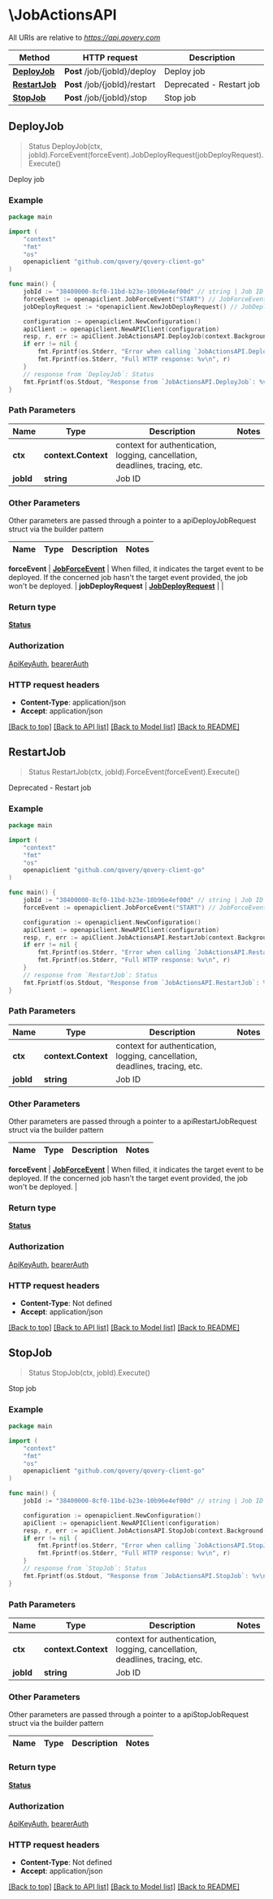 # \JobActionsAPI

All URIs are relative to *https://api.qovery.com*

Method | HTTP request | Description
------------- | ------------- | -------------
[**DeployJob**](JobActionsAPI.md#DeployJob) | **Post** /job/{jobId}/deploy | Deploy job
[**RestartJob**](JobActionsAPI.md#RestartJob) | **Post** /job/{jobId}/restart | Deprecated - Restart job
[**StopJob**](JobActionsAPI.md#StopJob) | **Post** /job/{jobId}/stop | Stop job



## DeployJob

> Status DeployJob(ctx, jobId).ForceEvent(forceEvent).JobDeployRequest(jobDeployRequest).Execute()

Deploy job



### Example

```go
package main

import (
	"context"
	"fmt"
	"os"
	openapiclient "github.com/qovery/qovery-client-go"
)

func main() {
	jobId := "38400000-8cf0-11bd-b23e-10b96e4ef00d" // string | Job ID
	forceEvent := openapiclient.JobForceEvent("START") // JobForceEvent | When filled, it indicates the target event to be deployed.   If the concerned job hasn't the target event provided, the job won't be deployed.  (optional)
	jobDeployRequest := *openapiclient.NewJobDeployRequest() // JobDeployRequest |  (optional)

	configuration := openapiclient.NewConfiguration()
	apiClient := openapiclient.NewAPIClient(configuration)
	resp, r, err := apiClient.JobActionsAPI.DeployJob(context.Background(), jobId).ForceEvent(forceEvent).JobDeployRequest(jobDeployRequest).Execute()
	if err != nil {
		fmt.Fprintf(os.Stderr, "Error when calling `JobActionsAPI.DeployJob``: %v\n", err)
		fmt.Fprintf(os.Stderr, "Full HTTP response: %v\n", r)
	}
	// response from `DeployJob`: Status
	fmt.Fprintf(os.Stdout, "Response from `JobActionsAPI.DeployJob`: %v\n", resp)
}
```

### Path Parameters


Name | Type | Description  | Notes
------------- | ------------- | ------------- | -------------
**ctx** | **context.Context** | context for authentication, logging, cancellation, deadlines, tracing, etc.
**jobId** | **string** | Job ID | 

### Other Parameters

Other parameters are passed through a pointer to a apiDeployJobRequest struct via the builder pattern


Name | Type | Description  | Notes
------------- | ------------- | ------------- | -------------

 **forceEvent** | [**JobForceEvent**](JobForceEvent.md) | When filled, it indicates the target event to be deployed.   If the concerned job hasn&#39;t the target event provided, the job won&#39;t be deployed.  | 
 **jobDeployRequest** | [**JobDeployRequest**](JobDeployRequest.md) |  | 

### Return type

[**Status**](Status.md)

### Authorization

[ApiKeyAuth](../README.md#ApiKeyAuth), [bearerAuth](../README.md#bearerAuth)

### HTTP request headers

- **Content-Type**: application/json
- **Accept**: application/json

[[Back to top]](#) [[Back to API list]](../README.md#documentation-for-api-endpoints)
[[Back to Model list]](../README.md#documentation-for-models)
[[Back to README]](../README.md)


## RestartJob

> Status RestartJob(ctx, jobId).ForceEvent(forceEvent).Execute()

Deprecated - Restart job



### Example

```go
package main

import (
	"context"
	"fmt"
	"os"
	openapiclient "github.com/qovery/qovery-client-go"
)

func main() {
	jobId := "38400000-8cf0-11bd-b23e-10b96e4ef00d" // string | Job ID
	forceEvent := openapiclient.JobForceEvent("START") // JobForceEvent | When filled, it indicates the target event to be deployed.   If the concerned job hasn't the target event provided, the job won't be deployed.  (optional)

	configuration := openapiclient.NewConfiguration()
	apiClient := openapiclient.NewAPIClient(configuration)
	resp, r, err := apiClient.JobActionsAPI.RestartJob(context.Background(), jobId).ForceEvent(forceEvent).Execute()
	if err != nil {
		fmt.Fprintf(os.Stderr, "Error when calling `JobActionsAPI.RestartJob``: %v\n", err)
		fmt.Fprintf(os.Stderr, "Full HTTP response: %v\n", r)
	}
	// response from `RestartJob`: Status
	fmt.Fprintf(os.Stdout, "Response from `JobActionsAPI.RestartJob`: %v\n", resp)
}
```

### Path Parameters


Name | Type | Description  | Notes
------------- | ------------- | ------------- | -------------
**ctx** | **context.Context** | context for authentication, logging, cancellation, deadlines, tracing, etc.
**jobId** | **string** | Job ID | 

### Other Parameters

Other parameters are passed through a pointer to a apiRestartJobRequest struct via the builder pattern


Name | Type | Description  | Notes
------------- | ------------- | ------------- | -------------

 **forceEvent** | [**JobForceEvent**](JobForceEvent.md) | When filled, it indicates the target event to be deployed.   If the concerned job hasn&#39;t the target event provided, the job won&#39;t be deployed.  | 

### Return type

[**Status**](Status.md)

### Authorization

[ApiKeyAuth](../README.md#ApiKeyAuth), [bearerAuth](../README.md#bearerAuth)

### HTTP request headers

- **Content-Type**: Not defined
- **Accept**: application/json

[[Back to top]](#) [[Back to API list]](../README.md#documentation-for-api-endpoints)
[[Back to Model list]](../README.md#documentation-for-models)
[[Back to README]](../README.md)


## StopJob

> Status StopJob(ctx, jobId).Execute()

Stop job

### Example

```go
package main

import (
	"context"
	"fmt"
	"os"
	openapiclient "github.com/qovery/qovery-client-go"
)

func main() {
	jobId := "38400000-8cf0-11bd-b23e-10b96e4ef00d" // string | Job ID

	configuration := openapiclient.NewConfiguration()
	apiClient := openapiclient.NewAPIClient(configuration)
	resp, r, err := apiClient.JobActionsAPI.StopJob(context.Background(), jobId).Execute()
	if err != nil {
		fmt.Fprintf(os.Stderr, "Error when calling `JobActionsAPI.StopJob``: %v\n", err)
		fmt.Fprintf(os.Stderr, "Full HTTP response: %v\n", r)
	}
	// response from `StopJob`: Status
	fmt.Fprintf(os.Stdout, "Response from `JobActionsAPI.StopJob`: %v\n", resp)
}
```

### Path Parameters


Name | Type | Description  | Notes
------------- | ------------- | ------------- | -------------
**ctx** | **context.Context** | context for authentication, logging, cancellation, deadlines, tracing, etc.
**jobId** | **string** | Job ID | 

### Other Parameters

Other parameters are passed through a pointer to a apiStopJobRequest struct via the builder pattern


Name | Type | Description  | Notes
------------- | ------------- | ------------- | -------------


### Return type

[**Status**](Status.md)

### Authorization

[ApiKeyAuth](../README.md#ApiKeyAuth), [bearerAuth](../README.md#bearerAuth)

### HTTP request headers

- **Content-Type**: Not defined
- **Accept**: application/json

[[Back to top]](#) [[Back to API list]](../README.md#documentation-for-api-endpoints)
[[Back to Model list]](../README.md#documentation-for-models)
[[Back to README]](../README.md)


